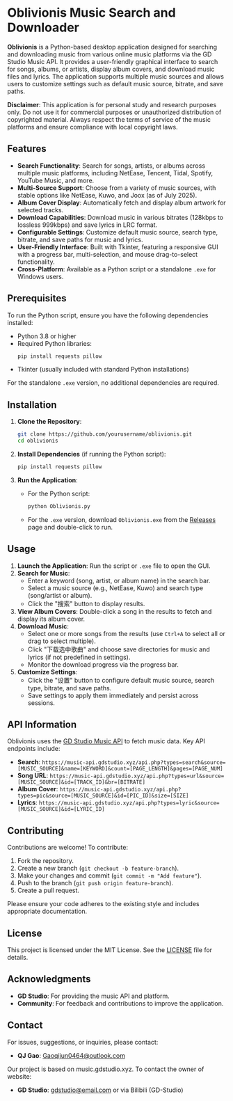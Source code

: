 # Oblivionis Music Search and Downloader

**Oblivionis** is a Python-based desktop application designed for searching and downloading music from various online music platforms via the GD Studio Music API. It provides a user-friendly graphical interface to search for songs, albums, or artists, display album covers, and download music files and lyrics. The application supports multiple music sources and allows users to customize settings such as default music source, bitrate, and save paths.

**Disclaimer**: This application is for personal study and research purposes only. Do not use it for commercial purposes or unauthorized distribution of copyrighted material. Always respect the terms of service of the music platforms and ensure compliance with local copyright laws.

## Features

- **Search Functionality**: Search for songs, artists, or albums across multiple music platforms, including NetEase, Tencent, Tidal, Spotify, YouTube Music, and more.
- **Multi-Source Support**: Choose from a variety of music sources, with stable options like NetEase, Kuwo, and Joox (as of July 2025).
- **Album Cover Display**: Automatically fetch and display album artwork for selected tracks.
- **Download Capabilities**: Download music in various bitrates (128kbps to lossless 999kbps) and save lyrics in LRC format.
- **Configurable Settings**: Customize default music source, search type, bitrate, and save paths for music and lyrics.
- **User-Friendly Interface**: Built with Tkinter, featuring a responsive GUI with a progress bar, multi-selection, and mouse drag-to-select functionality.
- **Cross-Platform**: Available as a Python script or a standalone `.exe` for Windows users.

## Prerequisites

To run the Python script, ensure you have the following dependencies installed:

- Python 3.8 or higher
- Required Python libraries:
  ```bash
  pip install requests pillow
  ```
- Tkinter (usually included with standard Python installations)

For the standalone `.exe` version, no additional dependencies are required.

## Installation

1. **Clone the Repository**:
   ```bash
   git clone https://github.com/yourusername/oblivionis.git
   cd oblivionis
   ```

2. **Install Dependencies** (if running the Python script):
   ```bash
   pip install requests pillow
   ```

3. **Run the Application**:
   - For the Python script:
     ```bash
     python Oblivionis.py
     ```
   - For the `.exe` version, download `Oblivionis.exe` from the [Releases](https://github.com/yourusername/oblivionis/releases) page and double-click to run.

## Usage

1. **Launch the Application**: Run the script or `.exe` file to open the GUI.
2. **Search for Music**:
   - Enter a keyword (song, artist, or album name) in the search bar.
   - Select a music source (e.g., NetEase, Kuwo) and search type (song/artist or album).
   - Click the "搜索" button to display results.
3. **View Album Covers**: Double-click a song in the results to fetch and display its album cover.
4. **Download Music**:
   - Select one or more songs from the results (use `Ctrl+A` to select all or drag to select multiple).
   - Click "下载选中歌曲" and choose save directories for music and lyrics (if not predefined in settings).
   - Monitor the download progress via the progress bar.
5. **Customize Settings**:
   - Click the "设置" button to configure default music source, search type, bitrate, and save paths.
   - Save settings to apply them immediately and persist across sessions.

## API Information

Oblivionis uses the [GD Studio Music API](https://music.gdstudio.xyz) to fetch music data. Key API endpoints include:

- **Search**: `https://music-api.gdstudio.xyz/api.php?types=search&source=[MUSIC_SOURCE]&name=[KEYWORD]&count=[PAGE_LENGTH]&pages=[PAGE_NUM]`
- **Song URL**: `https://music-api.gdstudio.xyz/api.php?types=url&source=[MUSIC_SOURCE]&id=[TRACK_ID]&br=[BITRATE]`
- **Album Cover**: `https://music-api.gdstudio.xyz/api.php?types=pic&source=[MUSIC_SOURCE]&id=[PIC_ID]&size=[SIZE]`
- **Lyrics**: `https://music-api.gdstudio.xyz/api.php?types=lyric&source=[MUSIC_SOURCE]&id=[LYRIC_ID]`

## Contributing

Contributions are welcome! To contribute:

1. Fork the repository.
2. Create a new branch (`git checkout -b feature-branch`).
3. Make your changes and commit (`git commit -m "Add feature"`).
4. Push to the branch (`git push origin feature-branch`).
5. Create a pull request.

Please ensure your code adheres to the existing style and includes appropriate documentation.

## License

This project is licensed under the MIT License. See the [LICENSE](https://mit-license.org/) file for details.

## Acknowledgments

- **GD Studio**: For providing the music API and platform.
- **Community**: For feedback and contributions to improve the application.

## Contact

For issues, suggestions, or inquiries, please contact:

- **QJ Gao**: Gaoqijun0464@outlook.com

Our project is based on music.gdstudio.xyz. To contact the owner of website:
- **GD Studio**: gdstudio@email.com or via Bilibili (GD-Studio)
